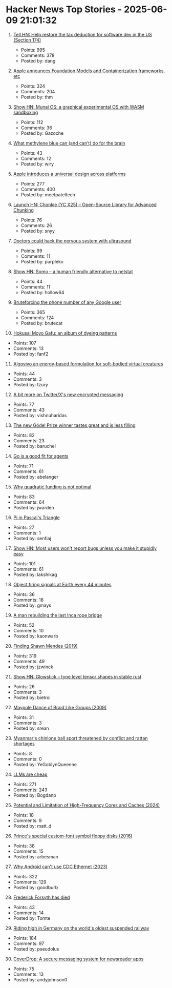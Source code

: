 # Hacker News Top Stories - 2025-06-09 21:01:32

1. [Tell HN: Help restore the tax deduction for software dev in the US (Section 174)](undefined)
   - Points: 995
   - Comments: 378
   - Posted by: dang

2. [Apple announces Foundation Models and Containerization frameworks, etc](https://www.apple.com/newsroom/2025/06/apple-supercharges-its-tools-and-technologies-for-developers/)
   - Points: 324
   - Comments: 204
   - Posted by: thm

3. [Show HN: Munal OS: a graphical experimental OS with WASM sandboxing](https://github.com/Askannz/munal-os)
   - Points: 112
   - Comments: 36
   - Posted by: Gazoche

4. [What methylene blue can (and can’t) do for the brain](https://neurofrontiers.blog/what-methylene-blue-can-and-cant-do-for-the-brain/)
   - Points: 43
   - Comments: 12
   - Posted by: wiry

5. [Apple introduces a universal design across platforms](https://www.apple.com/newsroom/2025/06/apple-introduces-a-delightful-and-elegant-new-software-design/)
   - Points: 277
   - Comments: 400
   - Posted by: meetpateltech

6. [Launch HN: Chonkie (YC X25) – Open-Source Library for Advanced Chunking](undefined)
   - Points: 76
   - Comments: 26
   - Posted by: snyy

7. [Doctors could hack the nervous system with ultrasound](https://spectrum.ieee.org/focused-ultrasound-stimulation-inflammation-diabetes)
   - Points: 99
   - Comments: 11
   - Posted by: purpleko

8. [Show HN: Somo – a human friendly alternative to netstat](https://github.com/theopfr/somo)
   - Points: 44
   - Comments: 11
   - Posted by: hollow64

9. [Bruteforcing the phone number of any Google user](https://brutecat.com/articles/leaking-google-phones)
   - Points: 365
   - Comments: 124
   - Posted by: brutecat

10. [Hokusai Moyo Gafu: an album of dyeing patterns](https://ndlsearch.ndl.go.jp/en/imagebank/theme/hokusaimoyo)
   - Points: 107
   - Comments: 13
   - Posted by: fanf2

11. [Algovivo an energy-based formulation for soft-bodied virtual creatures](https://juniorrojas.com/algovivo/)
   - Points: 44
   - Comments: 3
   - Posted by: tzury

12. [A bit more on Twitter/X's new encrypted messaging](https://blog.cryptographyengineering.com/2025/06/09/a-bit-more-on-twitter-xs-new-encrypted-messaging/)
   - Points: 77
   - Comments: 43
   - Posted by: vishnuharidas

13. [The new Gödel Prize winner tastes great and is less filling](https://blog.computationalcomplexity.org/2025/06/the-new-godel-prize-winner-tastes-great.html)
   - Points: 82
   - Comments: 23
   - Posted by: baruchel

14. [Go is a good fit for agents](https://docs.hatchet.run/blog/go-agents)
   - Points: 71
   - Comments: 61
   - Posted by: abelanger

15. [Why quadratic funding is not optimal](https://jonathanwarden.com/quadratic-funding-is-not-optimal/)
   - Points: 83
   - Comments: 64
   - Posted by: jwarden

16. [Pi in Pascal's Triangle](https://www.cut-the-knot.org/arithmetic/algebra/PiInPascal.shtml)
   - Points: 27
   - Comments: 1
   - Posted by: senfiaj

17. [Show HN: Most users won't report bugs unless you make it stupidly easy](undefined)
   - Points: 101
   - Comments: 61
   - Posted by: lakshikag

18. [Object firing signals at Earth every 44 minutes](https://www.livescience.com/space/unlike-anything-we-have-seen-before-astronomers-discover-mysterious-object-firing-strange-signals-at-earth-every-44-minutes)
   - Points: 36
   - Comments: 18
   - Posted by: gmays

19. [A man rebuilding the last Inca rope bridge](https://www.atlasobscura.com/articles/last-inca-rope-bridge-qeswachaka-tradition)
   - Points: 52
   - Comments: 10
   - Posted by: kaonwarb

20. [Finding Shawn Mendes (2019)](https://ericneyman.wordpress.com/2019/11/26/finding-shawn-mendes/)
   - Points: 319
   - Comments: 49
   - Posted by: jzwinck

21. [Show HN: Glowstick – type level tensor shapes in stable rust](https://github.com/nicksenger/glowstick)
   - Points: 26
   - Comments: 3
   - Posted by: bietroi

22. [Maypole Dance of Braid Like Groups (2009)](https://divisbyzero.com/2009/05/04/the-maypole-braid-group/)
   - Points: 31
   - Comments: 3
   - Posted by: srean

23. [Myanmar's chinlone ball sport threatened by conflict and rattan shortages](https://www.aljazeera.com/gallery/2025/6/5/myanmars-chinlone-ball-sport-threatened-by-conflict-and-rattan-shortages)
   - Points: 8
   - Comments: 0
   - Posted by: YeGoblynQueenne

24. [LLMs are cheap](https://www.snellman.net/blog/archive/2025-06-02-llms-are-cheap/)
   - Points: 271
   - Comments: 243
   - Posted by: Bogdanp

25. [Potential and Limitation of High-Frequency Cores and Caches (2024)](https://arch.cs.ucdavis.edu/simulation/2024/08/06/potentiallimitationhighfreqcorescaches.html)
   - Points: 18
   - Comments: 9
   - Posted by: matt_d

26. [Prince's special custom-font symbol floppy disks (2016)](https://nymag.com/intelligencer/2016/04/princes-legendary-floppy-disk-symbol-font.html)
   - Points: 38
   - Comments: 15
   - Posted by: arbesman

27. [Why Android can't use CDC Ethernet (2023)](https://jordemort.dev/blog/why-android-cant-use-cdc-ethernet/)
   - Points: 322
   - Comments: 129
   - Posted by: goodburb

28. [Frederick Forsyth has died](https://www.theguardian.com/books/2025/jun/09/frederick-forsyth-day-of-the-jackal-author-and-former-mi6-agent-dies-aged-86)
   - Points: 43
   - Comments: 14
   - Posted by: Tomte

29. [Riding high in Germany on the world's oldest suspended railway](https://www.theguardian.com/travel/2025/jun/09/riding-high-in-germany-on-the-worlds-oldest-suspended-railway)
   - Points: 184
   - Comments: 97
   - Posted by: pseudolus

30. [CoverDrop: A secure messaging system for newsreader apps](https://github.com/guardian/coverdrop)
   - Points: 75
   - Comments: 13
   - Posted by: andyjohnson0

